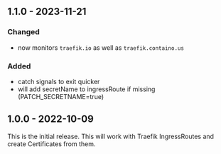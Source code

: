 ## 1.1.0 - 2023-11-21

### Changed

- now monitors `traefik.io` as well as `traefik.containo.us`

### Added

- catch signals to exit quicker
- will add secretName to ingressRoute if missing (PATCH_SECRETNAME=true)

## 1.0.0 - 2022-10-09

This is the initial release. This will work with Traefik IngressRoutes and create Certificates from them.
